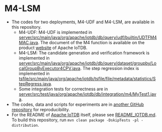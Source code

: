 <!--

    Licensed to the Apache Software Foundation (ASF) under one
    or more contributor license agreements.  See the NOTICE file
    distributed with this work for additional information
    regarding copyright ownership.  The ASF licenses this file
    to you under the Apache License, Version 2.0 (the
    "License"); you may not use this file except in compliance
    with the License.  You may obtain a copy of the License at
    
        http://www.apache.org/licenses/LICENSE-2.0
    
    Unless required by applicable law or agreed to in writing,
    software distributed under the License is distributed on an
    "AS IS" BAstepSIS, WITHOUT WARRANTIES OR CONDITIONS OF ANY
    KIND, either express or implied.  See the License for the
    specific language governing permissions and limitations
    under the License.

-->

# M4-LSM 
- The codes for two deployments, M4-UDF and M4-LSM, are available in this repository.
    - M4-UDF: M4-UDF is implemented in [server/src/main/java/org/apache/iotdb/db/query/udf/builtin/UDTFM4MAC.java](server/src/main/java/org/apache/iotdb/db/query/udf/builtin/UDTFM4MAC.java). The document of the M4 function is available on the product [website](https://iotdb.apache.org/UserGuide/Master/Operators-Functions/Sample.html#m4-function) of Apache IoTDB.
    - M4-LSM: The candidate generation and verification framework is implemented in [server/src/main/java/org/apache/iotdb/db/query/dataset/groupby/LocalGroupByExecutor4CPV.java](server/src/main/java/org/apache/iotdb/db/query/dataset/groupby/LocalGroupByExecutor4CPV.java). The step regression index is implemented in [tsfile/src/main/java/org/apache/iotdb/tsfile/file/metadata/statistics/StepRegress.java](tsfile/src/main/java/org/apache/iotdb/tsfile/file/metadata/statistics/StepRegress.java).
    - Some integration tests for correctness are in [server/src/test/java/org/apache/iotdb/db/integration/m4/MyTest1.java](server/src/test/java/org/apache/iotdb/db/integration/m4/MyTest1.java).
- The codes, data and scripts for experiments are in [another GitHub repository](https://anonymous.4open.science/r/M4-visualization-exp-D659) for reproducibility.
- For the README of [Apache IoTDB](https://iotdb.apache.org/) itself, please see [README_IOTDB.md](README_IOTDB.md). To build this repository, run `mvn clean package -DskipTests -pl -distribution`.
